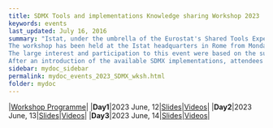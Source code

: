 ```yaml
---
title: SDMX Tools and implementations Knowledge sharing Workshop 2023 
keywords: events
last_updated: July 16, 2016
summary: "Istat, under the umbrella of the Eurostat's Shared Tools Expert Group, has organized, with the support of Eurostat, a new knowledge sharing workshop on SDMX tools and implementations.<br> 
The workshop has been held at the Istat headquarters in Rome from Monday 12 June to Wednesday 14 June and contemporarily online.<br> 
The large interest and participation to this event were based on the successful experience achieved in the 2014-2019 workshops in enabling knowledge sharing between current and future SDMX implementers.<br> 
After an introduction of the available SDMX implementations, attendees have been provided with demonstrations and real use-cases, of how the different tools are used within organizations.<br>"
sidebar: mydoc_sidebar
permalink: mydoc_events_2023_SDMX_wksh.html
folder: mydoc
---
```

|[Workshop Programme](./Events/SDMX_Workshop_2023/SDMXWKS_2023_Programme.pdf)|
|**Day1**|2023 June, 12|[Slides](./Events/SDMX_Workshop_2023/SDMXWKS_2023_Slides_Day1.zip)|[Videos](https://drive.google.com/drive/folders/1fhL-RsWEbiXQHOqD-nj5mTJtPRfVqCVR?usp=drive_link)|
|**Day2**|2023 June, 13|[Slides](./Events/SDMX_Workshop_2023/SDMXWKS_2023_Slides_Day2.zip)|[Videos](https://drive.google.com/drive/folders/1OxDIExAd13SXb1oxH7dU5YH8_ce-Mv_-?usp=drive_link)|
|**Day3**|2023 June, 14|[Slides](./Events/SDMX_Workshop_2023/SDMXWKS_2023_Slides_Day3.zip)|[Videos](https://drive.google.com/drive/folders/1pMfiM-NpWED68tEcHdojCotqomHIgOIn?usp=drive_link)|